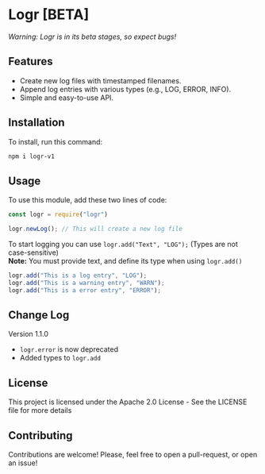 # Logr [BETA]
*Warning: Logr is in its beta stages, so expect bugs!*

## Features

- Create new log files with timestamped filenames.
- Append log entries with various types (e.g., LOG, ERROR, INFO).
- Simple and easy-to-use API.

## Installation

To install, run this command:

```bash
npm i logr-v1
```

## Usage
To use this module, add these two lines of code:
```javascript
const logr = require("logr")

logr.newLog(); // This will create a new log file
```
To start logging you can use `logr.add("Text", "LOG");` (Types are not case-sensitive)  
**Note:** You must provide text, and define its type when using `logr.add()`
```javascript
logr.add("This is a log entry", "LOG");
logr.add("This is a warning entry", "WARN");
logr.add("This is a error entry", "ERROR");
```

## Change Log
Version 1.1.0
- `logr.error` is now deprecated
- Added types to `logr.add`

## License
This project is licensed under the Apache 2.0 License - See the LICENSE file for more details

## Contributing
Contributions are welcome! Please, feel free to open a pull-request, or open an issue!

